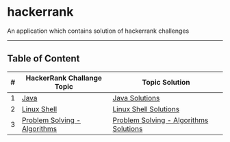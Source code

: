 # hackerrank
An application which contains solution of hackerrank challenges

---

## Table of Content

| # | HackerRank Challange Topic | Topic Solution |
| - | -------------------------- | -------------- |
| 1 | [Java](https://www.hackerrank.com/domains/java) | [Java Solutions](./java) |
| 2 | [Linux Shell](https://www.hackerrank.com/domains/shell) | [Linux Shell Solutions](./linux-shell) |
| 3 | [Problem Solving - Algorithms](https://www.hackerrank.com/domains/algorithms) | [Problem Solving - Algorithms Solutions](./problem-solving/algorithms) |